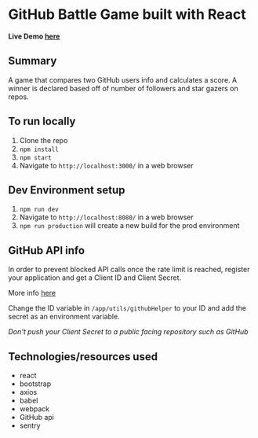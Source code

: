 # GitHub Battle Game built with React

**Live Demo [here](https://github-battle-game.herokuapp.com/)**

## Summary
A game that compares two GitHub users info and calculates a score.
A winner is declared based off of number of followers and star gazers on repos.

## To run locally
1. Clone the repo
2. `npm install`
3. `npm start`
4. Navigate to `http://localhost:3000/` in a web browser

## Dev Environment setup
1. `npm run dev`
2. Navigate to `http://localhost:8080/` in a web browser
3. `npm run production` will create a new build for the prod environment

## GitHub API info
In order to prevent blocked API calls once the rate limit is reached, register your application and get a Client ID and Client Secret.

More info [here](https://developer.github.com/v3/oauth/) 

Change the ID variable in `/app/utils/githubHelper` to your ID and add the secret as an environment variable.

*Don't push your Client Secret to a public facing repository such as GitHub*

## Technologies/resources used
- react
- bootstrap
- axios
- babel
- webpack
- GitHub api
- sentry